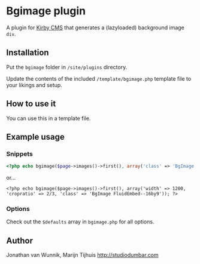 # Bgimage plugin

A plugin for [Kirby CMS](http://getkirby.com/) that generates a (lazyloaded) background image `div`.

## Installation

Put the `bgimage` folder in `/site/plugins` directory.

Update the contents of the included `/template/bgimage.php` template file to your likings and setup.

## How to use it

You can use this in a template file.

## Example usage

### Snippets

```php
<?php echo bgimage($page->images()->first(), array('class' => 'BgImage FluidEmbed--16by9')); ?>
```

or…

```<?php
<?php echo bgimage($page->images()->first(), array('width' => 1200, 'cropratio' => 2/3, 'class' => 'BgImage FluidEmbed--16by9')); ?>
```

### Options

Check out the `$defaults` array in `bgimage.php` for all options.

## Author

Jonathan van Wunnik, Marijn Tijhuis
<http://studiodumbar.com>
